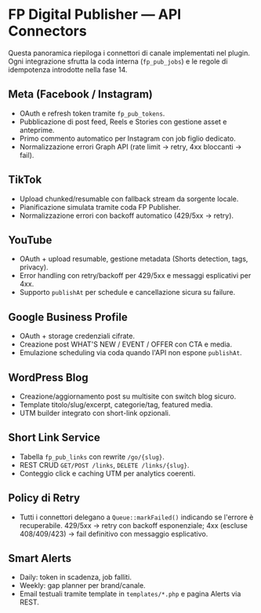 # FP Digital Publisher — API Connectors

Questa panoramica riepiloga i connettori di canale implementati nel plugin.
Ogni integrazione sfrutta la coda interna (`fp_pub_jobs`) e le regole di
idempotenza introdotte nella fase 14.

## Meta (Facebook / Instagram)
- OAuth e refresh token tramite `fp_pub_tokens`.
- Pubblicazione di post feed, Reels e Stories con gestione asset e anteprime.
- Primo commento automatico per Instagram con job figlio dedicato.
- Normalizzazione errori Graph API (rate limit → retry, 4xx bloccanti → fail).

## TikTok
- Upload chunked/resumable con fallback stream da sorgente locale.
- Pianificazione simulata tramite coda FP Publisher.
- Normalizzazione errori con backoff automatico (429/5xx → retry).

## YouTube
- OAuth + upload resumable, gestione metadata (Shorts detection, tags, privacy).
- Error handling con retry/backoff per 429/5xx e messaggi esplicativi per 4xx.
- Supporto `publishAt` per schedule e cancellazione sicura su failure.

## Google Business Profile
- OAuth + storage credenziali cifrate.
- Creazione post WHAT'S NEW / EVENT / OFFER con CTA e media.
- Emulazione scheduling via coda quando l'API non espone `publishAt`.

## WordPress Blog
- Creazione/aggiornamento post su multisite con switch blog sicuro.
- Template titolo/slug/excerpt, categorie/tag, featured media.
- UTM builder integrato con short-link opzionali.

## Short Link Service
- Tabella `fp_pub_links` con rewrite `/go/{slug}`.
- REST CRUD `GET/POST /links`, `DELETE /links/{slug}`.
- Conteggio click e caching UTM per analytics coerenti.

## Policy di Retry
- Tutti i connettori delegano a `Queue::markFailed()` indicando se l'errore è
  recuperabile. 429/5xx → retry con backoff esponenziale; 4xx (escluse 408/409/423)
  → fail definitivo con messaggio esplicativo.

## Smart Alerts
- Daily: token in scadenza, job falliti.
- Weekly: gap planner per brand/canale.
- Email testuali tramite template in `templates/*.php` e pagina Alerts via REST.
